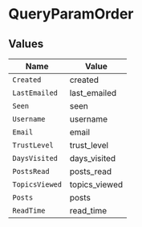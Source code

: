 # QueryParamOrder


## Values

| Name           | Value          |
| -------------- | -------------- |
| `Created`      | created        |
| `LastEmailed`  | last_emailed   |
| `Seen`         | seen           |
| `Username`     | username       |
| `Email`        | email          |
| `TrustLevel`   | trust_level    |
| `DaysVisited`  | days_visited   |
| `PostsRead`    | posts_read     |
| `TopicsViewed` | topics_viewed  |
| `Posts`        | posts          |
| `ReadTime`     | read_time      |